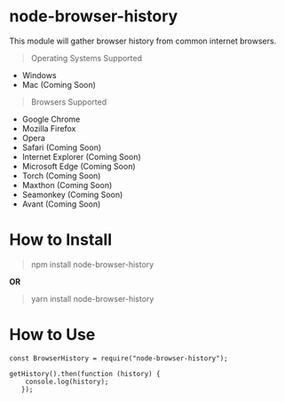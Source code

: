 # node-browser-history

This module will gather browser history from common internet browsers.
> Operating Systems Supported

* Windows
* Mac (Coming Soon)

> Browsers Supported

* Google Chrome
* Mozilla Firefox
* Opera
* Safari (Coming Soon)
* Internet Explorer (Coming Soon)
* Microsoft Edge (Coming Soon)
* Torch (Coming Soon)
* Maxthon (Coming Soon)
* Seamonkey (Coming Soon)
* Avant (Coming Soon)

# How to Install

> npm install node-browser-history

**OR**

> yarn install node-browser-history

# How to Use

```
const BrowserHistory = require("node-browser-history");

getHistory().then(function (history) {
    console.log(history);
   });
```